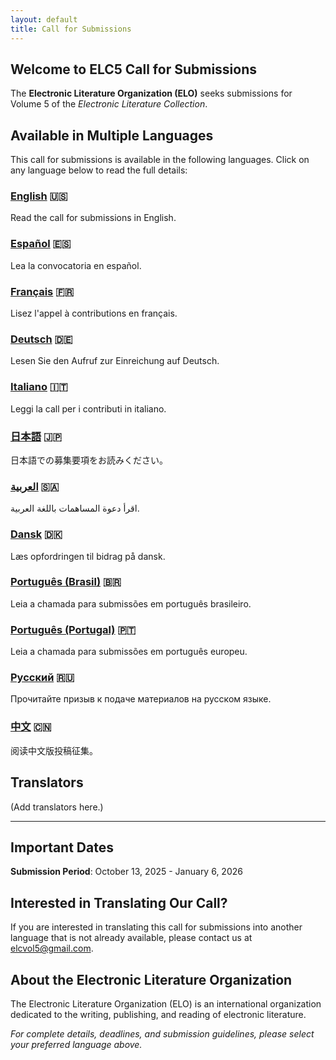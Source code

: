 ```yaml
---
layout: default
title: Call for Submissions
---
```


## Welcome to ELC5 Call for Submissions

The **Electronic Literature Organization (ELO)** seeks submissions for Volume 5 of the _Electronic Literature Collection_.

## Available in Multiple Languages

This call for submissions is available in the following languages. Click on any language below to read the full details:

### [English](/EN/) 🇺🇸

Read the call for submissions in English.

### [Español](/ES/) 🇪🇸

Lea la convocatoria en español.

### [Français](/FR/) 🇫🇷

Lisez l'appel à contributions en français.

### [Deutsch](/DE/) 🇩🇪

Lesen Sie den Aufruf zur Einreichung auf Deutsch.

### [Italiano](/IT/) 🇮🇹

Leggi la call per i contributi in italiano.

### [日本語](/JA/) 🇯🇵

日本語での募集要項をお読みください。

### [العربية](/AR/) 🇸🇦

اقرأ دعوة المساهمات باللغة العربية.

### [Dansk](/DA/) 🇩🇰

Læs opfordringen til bidrag på dansk.

### [Português (Brasil)](/PT-BR/) 🇧🇷

Leia a chamada para submissões em português brasileiro.

### [Português (Portugal)](/PT-PT/) 🇵🇹

Leia a chamada para submissões em português europeu.

### [Русский](/RU/) 🇷🇺

Прочитайте призыв к подаче материалов на русском языке.

### [中文](/ZH/) 🇨🇳

阅读中文版投稿征集。

## Translators

(Add translators here.)

---

## Important Dates

**Submission Period**: October 13, 2025 - January 6, 2026

## Interested in Translating Our Call?

If you are interested in translating this call for submissions into another language that is not already available, please contact us at [elcvol5@gmail.com](mailto:elcvol5@gmail.com).

## About the Electronic Literature Organization

The Electronic Literature Organization (ELO) is an international organization dedicated to the writing, publishing, and reading of electronic literature.

_For complete details, deadlines, and submission guidelines, please select your preferred language above._
